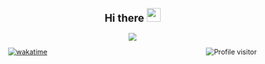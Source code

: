
<h2 align="center">
  Hi there
  <img src="https://media.giphy.com/media/hvRJCLFzcasrR4ia7z/giphy.gif" width="28">
</h2>
<p align="center">
  <a href="https://github.com/gayathrisalian01"><img src="https://readme-typing-svg.herokuapp.com/?lines=Student%20of%20Bits%20and%20Bytes;Software%20Developer%20Intern;Tech%20Enthusiast&center=true&width=380&height=45"></a>
</p>
<a href="https://komarev.com/ghpvc/?username=alsiam">
  <img align="right" src="https://komarev.com/ghpvc/?username=gayathrisalian01&label=Visitors&color=0e75b6&style=flat" alt="Profile visitor" />
</a>

[![wakatime](https://wakatime.com/badge/user/eebb3dd8-d9b2-40de-9b88-6fd6cac99dbc.svg)](https://wakatime.com/@eebb3dd8-d9b2-40de-9b88-6fd6cac99dbc)

<!--
**gayathrisalian01/gayathrisalian01** is a ✨ _special_ ✨ repository because its `README.md` (this file) appears on your GitHub profile.

Here are some ideas to get you started:

- 🔭 I’m currently working on ...
- 🌱 I’m currently learning ...
- 👯 I’m looking to collaborate on ...
- 🤔 I’m looking for help with ...
- 💬 Ask me about ...
- 📫 How to reach me: ...
- 😄 Pronouns: ...
- ⚡ Fun fact: ...
-->
